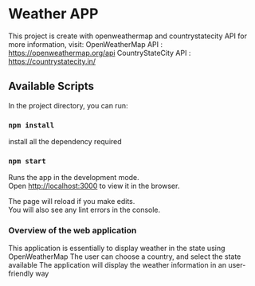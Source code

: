 # Weather APP

This project is create with openweathermap and countrystatecity API
for more information, visit:
OpenWeatherMap API : https://openweathermap.org/api
CountryStateCity API : https://countrystatecity.in/

## Available Scripts

In the project directory, you can run:
### `npm install`
install all the dependency required
### `npm start`

Runs the app in the development mode.\
Open [http://localhost:3000](http://localhost:3000) to view it in the browser.

The page will reload if you make edits.\
You will also see any lint errors in the console.

### Overview of the web application

This application is essentially to display weather in the state using OpenWeatherMap
The user can choose a country, and select the state available
The application will display the weather information in an user-friendly way
